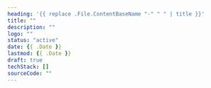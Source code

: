 ```yaml
---
heading: '{{ replace .File.ContentBaseName "-" " " | title }}'
title: ""
description: ""
logo: ""
status: "active"
date: {{ .Date }}
lastmod: {{ .Date }}
draft: true
techStack: []
sourceCode: ""
---
```

